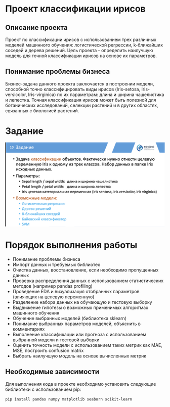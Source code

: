 # Проект классификации ирисов

## Описание проекта
Проект по классификации ирисов с использованием трех различных моделей машинного обучения: логистической регрессии, k-ближайших соседей и дерева решений. Цель проекта - определить наилучшую модель для точной классификации ирисов на основе их параметров.

## Понимание проблемы бизнеса
Бизнес-задача данного проекта заключается в построении модели, способной точно классифицировать виды ирисов (Iris-setosa, Iris-versicolor, Iris-virginica) по их параметрам: длина и ширина чашелистика и лепестка. Точная классификация ирисов может быть полезной для ботанических исследований, селекции растений и в других областях, связанных с биологией растений.

# Задание
![](./materials/img/task.png)
# Порядок выполнения работы
- Понимание проблемы бизнеса
- Импорт данных и требуемых библиотек
- Очистка данных, восстановление, если необходимо пропущенных данных
- Проверка распределения данных с использованием статистических методов (например pandas profiling)
- Проведение EDA и визуализация отобранных параметров (влияющих на целевую переменную)
- Разделение набора данных на обучающую и тестовую выборку
- Выдвижение гипотезы о возможных применимых алгоритмах
машинного обучения
-  Обучение выбранных моделей (библиотека sklearn)
- Понимание выбранных параметров моделей, объяснить в
комментариях
- Выполнение классификации или прогноза с использованием выбранной модели и тестовой выборки
- Оценить точность модели с использованием таких метрик как MAE, MSE, построить confusion matrix
- Выбрать наилучшую модель на основе вычисленных метрик

## Необходимые зависимости
Для выполнения кода в проекте необходимо установить следующие библиотеки с использованием pip:
```bash
pip install pandas numpy matplotlib seaborn scikit-learn